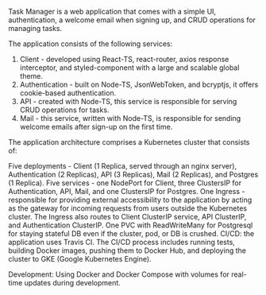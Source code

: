 Task Manager is a web application that comes with a simple UI, authentication, a welcome email when signing up, and CRUD operations for managing tasks. 


The application consists of the following services:

1) Client - developed using React-TS, react-router, axios response interceptor, and styled-component with a large and scalable global theme.
2) Authentication - built on Node-TS, JsonWebToken, and bcryptjs, it offers cookie-based authentication.
3) API - created with Node-TS, this service is responsible for serving CRUD operations for tasks.
4) Mail - this service, written with Node-TS, is responsible for sending welcome emails after sign-up on the first time.


The application architecture comprises a Kubernetes cluster that consists of:

Five deployments - Client (1 Replica, served through an nginx server), Authentication (2 Replicas), API (3 Replicas), Mail (2 Replicas), and Postgres (1 Replica).
Five services - one NodePort for Client, three ClustersIP for Authentication, API, Mail, and one ClustersIP for Postgres.
One Ingress - responsible for providing external accessibility to the application by acting as the gateway for incoming requests from users outside the Kubernetes cluster. The Ingress also routes to Client ClusterIP service, API ClusterIP, and Authentication ClusterIP.
One PVC with ReadWriteMany for Postgresql for staying stateful DB even if the cluster, pod, or DB is crushed.
CI/CD: the application uses Travis CI. The CI/CD process includes running tests,
building Docker images, pushing them to Docker Hub, and deploying the cluster to GKE (Google Kubernetes Engine).


Development: Using Docker and Docker Compose with volumes for real-time updates during development.
